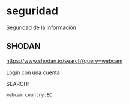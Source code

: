 # seguridad
Seguridad de la información


## SHODAN
https://www.shodan.io/search?query=webcam

Login con una cuenta

SEARCH:  

```
webcam country:EC

``` 
